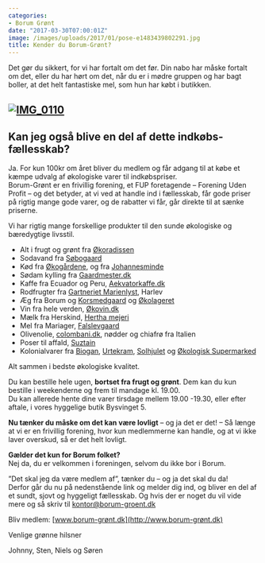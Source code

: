 ```yaml
---
categories:
- Borum Grønt
date: "2017-03-30T07:00:01Z"
image: /images/uploads/2017/01/pose-e1483439802291.jpg
title: Kender du Borum-Grønt?
---
```


Det gør du sikkert, for vi har fortalt om det før. Din nabo har måske fortalt om det, eller du har hørt om det, når du er i mødre gruppen og har bagt boller, at det helt fantastiske mel, som hun har købt i butikken.

## [![IMG_0110](/images/uploads/2016/08/IMG_0110-1-e1470480746577-300x225.jpg)](/images/uploads/2016/08/IMG_0110-1-e1470480746577.jpg)






## Kan jeg også blive en del af dette indkøbs-fællesskab?

Ja. For kun 100kr om året bliver du medlem og får adgang til at købe et kæmpe udvalg af økologiske varer til indkøbspriser.  
Borum-Grønt er en frivillig forening, et FUP foretagende – Forening Uden Profit – og det betyder, at vi ved at handle ind i fællesskab, får gode priser på rigtig mange gode varer, og de rabatter vi får, går direkte til at sænke priserne.

Vi har rigtig mange forskellige produkter til den sunde økologiske og bæredygtige livsstil.

- Alt i frugt og grønt fra [Økoradissen](https://okoradissen.wordpress.com)
- Sodavand fra [Søbogaard](http://www.soebogaard.dk)
- Kød fra [Økogårdene](http://oekogaardene.dk), og fra [Johannesminde](http://www.johannesminde.dk)
- Sødam kylling fra [Gaardmester.dk](http://www.gaardmester.dk)
- Kaffe fra Ecuador og Peru, [Aekvatorkaffe.dk](http://www.aekvatorkaffe.dk)
- Rodfrugter fra [Gartneriet Marienlyst](http://www.marienlyst.net), Harlev
- Æg fra Borum og [Korsmedgaard](http://www.korsmedergaard.dk/shop/frontpage.html) og [Økolageret](http://www.okolageret.dk)
- Vin fra hele verden, [Økovin.dk](http://www.oekovin.dk)
- Mælk fra Herskind, [Hertha mejeri](http://www.hertha.dk/index.php/de-beskyttede-vaerksteder/mejeri)
- Mel fra Mariager, [Falslevgaard](https://www.falslevgaard.dk)
- Olivenolie, [colombani.dk](https://www.colombani.dk), nødder og chiafrø fra Italien
- Poser til affald, [Suztain](http://dk.suztain.com/da/)
- Kolonialvarer fra [Biogan](http://biogan.dk/?id=15&parent=15), [Urtekram](http://www.urtekram.dk), [Solhjulet](http://www.solhjulet.dk) og [Økologisk Supermarked](http://www.okologisk-supermarked.dk/shop/frontpage.html)

Alt sammen i bedste økologiske kvalitet.

Du kan bestille hele ugen, **bortset fra frugt og grønt**. Dem kan du kun bestille i weekenderne og frem til mandage kl. 19.00.  
Du kan allerede hente dine varer tirsdage mellem 19.00 -19.30, eller efter aftale, i vores hyggelige butik Bysvinget 5.

**Nu tænker du måske om det kan være lovligt** – og ja det er det! – Så længe at vi er en frivillig forening, hvor kun medlemmerne kan handle, og at vi ikke laver overskud, så er det helt lovligt.

**Gælder det kun for Borum folket?**  
Nej da, du er velkommen i foreningen, selvom du ikke bor i Borum.

”Det skal jeg da være medlem af”, tænker du – og ja det skal du da!  
Derfor går du nu på nedenstående link og melder dig ind, og bliver en del af et sundt, sjovt og hyggeligt fællesskab. Og hvis der er noget du vil vide mere og så skriv til kontor@borum-groent.dk

Bliv medlem: [www.borum-grønt.dk](http://www.borum-grønt.dk)

Venlige grønne hilsner

Johnny, Sten, Niels og Søren